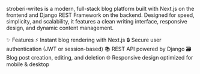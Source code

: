 stroberi-writes is a modern, full-stack blog platform built with Next.js on the frontend and Django REST Framework on the backend. Designed for speed, simplicity, and scalability, it features a clean writing interface, responsive design, and dynamic content management.  

✨ Features
⚡ Instant blog rendering with Next.js
🔒 Secure user authentication (JWT or session-based)
📚 REST API powered by Django
🗃️ Blog post creation, editing, and deletion
🌐 Responsive design optimized for mobile & desktop
